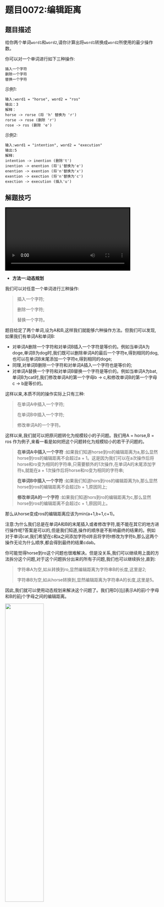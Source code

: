 # 题目0072:编辑距离

## 题目描述

给你两个单词`word1`和`word2`,请你计算出将`word1`转换成`word2`所使用的最少操作数。

你可以对一个单词进行如下三种操作:

```
插入一个字符
删除一个字符
替换一个字符
```

示例1:

```
输入:word1 = "horse", word2 = "ros"
输出：3
解释：
horse -> rorse (将 'h' 替换为 'r')
rorse -> rose (删除 'r')
rose -> ros (删除 'e')
```

示例2:

```
输入:word1 = "intention", word2 = "execution"
输出:5
解释:
intention -> inention (删除't')
inention -> enention (将'i'替换为'e')
enention -> exention (将'n'替换为'x')
exention -> exection (将'n'替换为'c')
exection -> execution (插入'u')
```

## 解题技巧

<video src="../images/8baa8020e1d2454599339422ca92fe45.mp4" style="width: 80%;border: #000 solid;" controls> </video>

* **方法一:动态规划**

我们可以对任意一个单词进行三种操作:

> 插入一个字符;
> 
> 删除一个字符;
> 
> 替换一个字符。

题目给定了两个单词,设为A和B,这样我们就能够六种操作方法。但我们可以发现,如果我们有单词A和单词B:

- 对单词A删除一个字符和对单词B插入一个字符是等价的。例如当单词A为doge,单词B为dog时,我们既可以删除单词A的最后一个字符e,得到相同的dog,也可以在单词B末尾添加一个字符e,得到相同的doge;
- 同理,对单词B删除一个字符和对单词A插入一个字符也是等价的;
- 对单词A替换一个字符和对单词B替换一个字符是等价的。例如当单词A为bat,单词B为cat时,我们修改单词A的第一个字母b -> c,和修改单词B的第一个字母c -> b是等价的。

这样以来,本质不同的操作实际上只有三种:

> 在单词A中插入一个字符;
> 
> 在单词B中插入一个字符;
> 
> 修改单词A的一个字符。

这样以来,我们就可以把原问题转化为规模较小的子问题。我们用A = horse,B = ros 作为例子,来看一看是如何把这个问题转化为规模较小的若干子问题的。

> **在单词A中插入一个字符** :如果我们知道horse到ro的编辑距离为a,那么显然horse到ros的编辑距离不会超过a + 1。这是因为我们可以在a次操作后将horse和ro变为相同的字符串,只需要额外的1次操作,在单词A的末尾添加字符s,就能在a + 1次操作后将horse和ro变为相同的字符串;
> 
> **在单词B中插入一个字符** :如果我们知道hors到ros的编辑距离为b,那么显然horse到ros的编辑距离不会超过b + 1,原因同上;
> 
> **修改单词A的一个字符** :如果我们知道hors到ro的编辑距离为c,那么显然horse到ros的编辑距离不会超过c + 1,原因同上。

那么从horse变成ros的编辑距离应该为min(a+1,b+1,c+1)。

注意:为什么我们总是在单词A和B的末尾插入或者修改字符,能不能在其它的地方进行操作呢?答案是可以的,但是我们知道,操作的顺序是不影响最终的结果的。例如对于单词cat,我们希望在c和a之间添加字符d并且将字符t修改为字符b,那么这两个操作无论为什么顺序,都会得到最终的结果cdab。

你可能觉得horse到ro这个问题也很难解决。但是没关系,我们可以继续用上面的方法拆分这个问题,对于这个问题拆分出来的所有子问题,我们也可以继续拆分,直到:

> 字符串A为空,如从转换到ro,显然编辑距离为字符串B的长度,这里是2;
> 
> 字符串B为空,如从horse转换到,显然编辑距离为字符串A的长度,这里是5。

因此,我们就可以使用动态规划来解决这个问题了。我们用D[i][j]表示A的前i个字母和B的前j个字母之间的编辑距离。

<img src="http://pic.leetcode-cn.com/426564dbe63a8cdec3de2ebe83ea2a2640bbff41d18c1bac739c9ae4542854af-72_fig1.PNG" style="width: 50%"> 

如上所述,当我们获得D[i][j-1],D[i-1][j]和D[i-1][j-1]的值之后就可以计算出 D[i][j]。

> D[i][j-1]为A的前i个字符和B的前j-1个字符编辑距离的子问题。即对于B的第j个字符,我们在A的末尾添加了一个相同的字符,那么D[i][j]最小可以为D[i][j-1]+1;
> 
> D[i-1][j]为A的前i-1个字符和B的前j个字符编辑距离的子问题。即对于A的第i个字符,我们在B的末尾添加了一个相同的字符,那么D[i][j]最小可以为D[i-1][j]+1;
> 
> D[i-1][j-1]为A前i-1个字符和B的前j-1个字符编辑距离的子问题。即对于B的第j个字符,我们修改A的第i个字符使它们相同,那么D[i][j]最小可以为D[i-1][j-1]+1。特别地,如果A的第i个字符和B的第j个字符原本就相同,那么我们实际上不需要进行修改操作。在这种情况下,D[i][j]最小可以为D[i-1][j-1]。

那么我们可以写出如下的状态转移方程:

> 若A和B的最后一个字母相同:
> 
> $$\begin{aligned} D[i][j] &= \min(D[i][j-1] + 1, D[i-1][j]+1, D[i-1][j-1])\\ &= 1 + \min(D[i][j - 1], D[i-1][j], D[i-1][j-1] - 1) \end{aligned}$$
> 
> 若A和B的最后一个字母不同:
> 
> $$D[i][j] = 1 + \min(D[i][j-1], D[i-1][j], D[i-1][j-1])$$

所以每一步结果都将基于上一步的计算结果,示意如下:

<img src="http://pic.leetcode-cn.com/3241789f2634b72b917d769a92d4f6e38c341833247391fb1b45eb0441fe5cd2-72_fig2.PNG" style="width:50%">

对于边界情况,一个空串和一个非空串的编辑距离为D[i][0]=i和D[0][j]=j,D[i][0]相当于对word1执行i次删除操作,D[0][j]相当于对word1执行j次插入操作。

综上我们得到了算法的全部流程。

<img src="./images/860fb6ce901f4de52b8bac17131d74bab4cb2b8d633e288ddb36bab1bc20249c.gif" style="width: 50%">

```python
class Solution:
    def minDistance(self, word1, word2):
        """
        :type word1: str
        :type word2: str
        :rtype: int
        """
        n = len(word1)
        m = len(word2)
        
        # 有一个字符串为空串
        if n * m == 0:
            return n + m
        
        # DP 数组
        D = [ [0] * (m + 1) for _ in range(n + 1)]
        
        # 边界状态初始化
        for i in range(n + 1):
            D[i][0] = i
        for j in range(m + 1):
            D[0][j] = j
        
        # 计算所有 DP 值
        for i in range(1, n + 1):
            for j in range(1, m + 1):
                left = D[i - 1][j] + 1
                down = D[i][j - 1] + 1
                left_down = D[i - 1][j - 1] 
                if word1[i - 1] != word2[j - 1]:
                    left_down += 1
                D[i][j] = min(left, down, left_down)
        
        return D[n][m]
```

复杂度分析:

> 时间复杂度:$O(mn)$,其中m为word1的长度,n为word2的长度。
> 
> 空间复杂度:$O(mn)$,我们需要大小为$O(mn)$的D数组来记录状态值。
